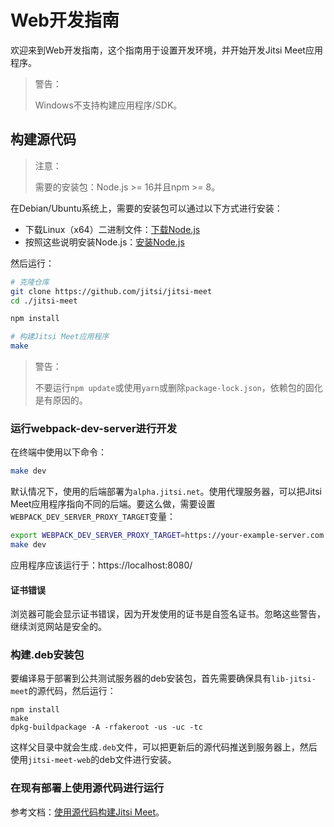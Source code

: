 # Web开发指南

欢迎来到Web开发指南，这个指南用于设置开发环境，并开始开发Jitsi Meet应用程序。

> 警告：
> 
> Windows不支持构建应用程序/SDK。

## 构建源代码

> 注意：
> 
> 需要的安装包：Node.js >= 16并且npm >= 8。

在Debian/Ubuntu系统上，需要的安装包可以通过以下方式进行安装：
+ 下载Linux（x64）二进制文件：[下载Node.js](https://nodejs.org/en/download/)
+ 按照这些说明安装Node.js：[安装Node.js](https://github.com/nodejs/help/wiki/Installation)

然后运行：

```bash
# 克隆仓库
git clone https://github.com/jitsi/jitsi-meet
cd ./jitsi-meet

npm install

# 构建Jitsi Meet应用程序
make
```

> 警告：
> 
> 不要运行`npm update`或使用`yarn`或删除`package-lock.json`，依赖包的固化是有原因的。

### 运行webpack-dev-server进行开发

在终端中使用以下命令：

```bash
make dev
```

默认情况下，使用的后端部署为`alpha.jitsi.net`。使用代理服务器，可以把Jitsi Meet应用程序指向不同的后端。要这么做，需要设置`WEBPACK_DEV_SERVER_PROXY_TARGET`变量：

```bash
export WEBPACK_DEV_SERVER_PROXY_TARGET=https://your-example-server.com
make dev
```

应用程序应该运行于：https://localhost:8080/

#### 证书错误

浏览器可能会显示证书错误，因为开发使用的证书是自签名证书。忽略这些警告，继续浏览网站是安全的。

### 构建.deb安装包

要编译易于部署到公共测试服务器的deb安装包，首先需要确保具有`lib-jitsi-meet`的源代码，然后运行：

```
npm install
make
dpkg-buildpackage -A -rfakeroot -us -uc -tc
```

这样父目录中就会生成`.deb`文件，可以把更新后的源代码推送到服务器上，然后使用`jitsi-meet-web`的deb文件进行安装。

### 在现有部署上使用源代码进行运行

参考文档：[使用源代码构建Jitsi Meet](https://community.jitsi.org/t/how-to-how-to-build-jitsi-meet-from-source-a-developers-guide/75422)。
